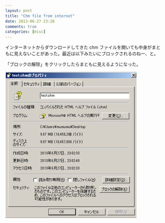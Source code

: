 ```yaml
---
layout: post
title: "Chm file from internet"
date: 2013-06-27 23:20
comments: true
categories: [misc] 
---
```

インターネットからダウンロードしてきた chm ファイルを開いても中身がまともに見えないことがあった。最近は以下みたいにブロックされるのねー、と。

「ブロックの解除」をクリックしたらまともに見えるようになった。

![/images/chm_blocked.png](/images/chm_blocked.png)
